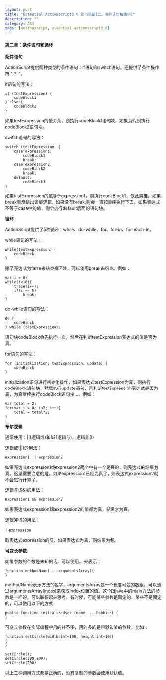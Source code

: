 ```yaml
---
layout: post
title: "Essential Actionscript3.0 读书笔记(二、条件语句和循环)"
description: ""
category: AS3
tags: [actionscript, essential actionscript3.0]
---
```


#### 第二章：条件语句和循环

**条件语句**

ActionScript提供两种类型的条件语句：if语句和switch语句。还提供了条件操作符 " ? :"。

if语句的写法：

	if (testExpression) {
		codeBlock1
	} else {
		codeBlock2
	}

如果testExpression的值为真，则执行codeBlock1语句块，如果为假则执行codeBlock2语句块。

switch语句的写法：

	switch (testExpression) {
		case expression1:
			codeBlock1
			break;
		case expression2:
			codeBlock2
			break;
		default:
			codeBlock3
	}

如果testExpression的值等于expression1，则执行codeBlock1，依此类推。如果break表示跳出该层逻辑，如果没有break;则会一直按顺序执行下去。如果表达式不等于case中的值，则会执行default后面的语句块。


**循环**

ActionScript提供了5种循环：while、do-while、for、for-in、for-each-in。

while语句的写法：

	while(testExpression) {
		codeBlock
	}
	
除了表达式为false来结束循环外，可以使用break来结束。例如：

	var i = 0;
	while(i<10){
		trace(i++);
		if(i == 5)
			break;
	}
	
do-while语句的写法：

	do {
		codeBlock
	} while (testExpression);

语句块codeBlock会先执行一次，然后在判断testExpression表达式的值是否为真。

for语句的写法：

	for (initialization; testExpression; update) {
		codeBlock
	}

initialization语句进行初始化操作，如果表达式testExpression为真，则执行codeBlock语句块，然后执行update语句，再判断testExpression表达式是否为真，为真继续执行codeBlock语句块...。例如：

	var total = 2;
	for(var i = 0; i<2; i++){
		total = total*2;
	}

**布尔逻辑**

通常使用：||(逻辑或)和&&(逻辑与)，逻辑非(!)

逻辑或(||)的用法：

	expression1 || expression2
	
如果表达式expression1或expression2两个中有一个是真的，则表达式的结果为真。这里需要注意的是，如果expression1已经为真了，则表达式expression2就不会进行计算了。

逻辑与(&&)的用法：

	expression1 && expression2

如果表达式expression1和expression2的值都为真，结果才为真。

逻辑非(!)的用法：

	！expression

取表达式expression的反，如果表达式为真，则结果为假。

**可变长参数**

如果参数的个数是未知的话，可以使用... 来表示：

	function methodName(... argumentsArray){
	}
	
methodName表示方法的名字，argumentsArray是一个长度可变的数组。可以通过argumentsArray[index]来获取index位置的值。这个跟java中的main方法的参数是一样的。可以联系起来思考。有时候，可能某些参数是固定的，某些不是固定的，可以使用以下的方式：

	public function initializeUser (name, ...hobbies) {
	}
	
可变长参数在实际编程中用的并不多，用的多的是带默认值的参数，比如：

	function setCircle(width:int=100, height:int=100)
	{
	}
	
	setCircle();
	setCircle(200,200);
	setCircle(200)

以上三种调用方式都是正确的，没有复制的参数会使用默认值。



